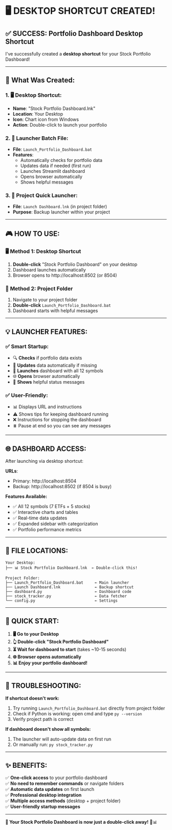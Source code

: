 # 🖥️ **DESKTOP SHORTCUT CREATED!**

## ✅ **SUCCESS: Portfolio Dashboard Desktop Shortcut**

I've successfully created a **desktop shortcut** for your Stock Portfolio Dashboard!

---

## 🎯 **What Was Created:**

### 1. **🖥️ Desktop Shortcut:**
- **Name**: "Stock Portfolio Dashboard.lnk"
- **Location**: Your Desktop
- **Icon**: Chart icon from Windows
- **Action**: Double-click to launch your portfolio

### 2. **🚀 Launcher Batch File:**
- **File**: `Launch_Portfolio_Dashboard.bat`
- **Features**: 
  - Automatically checks for portfolio data
  - Updates data if needed (first run)
  - Launches Streamlit dashboard
  - Opens browser automatically
  - Shows helpful messages

### 3. **📂 Project Quick Launcher:**
- **File**: `Launch Dashboard.lnk` (in project folder)
- **Purpose**: Backup launcher within your project

---

## 🎮 **HOW TO USE:**

### 🖥️ **Method 1: Desktop Shortcut**
1. **Double-click** "Stock Portfolio Dashboard" on your desktop
2. Dashboard launches automatically
3. Browser opens to http://localhost:8502 (or 8504)

### 📂 **Method 2: Project Folder**
1. Navigate to your project folder
2. **Double-click** `Launch_Portfolio_Dashboard.bat`
3. Dashboard starts with helpful messages

---

## 💡 **LAUNCHER FEATURES:**

### ✅ **Smart Startup:**
- 🔍 **Checks** if portfolio data exists
- 🔄 **Updates** data automatically if missing
- 🚀 **Launches** dashboard with all 12 symbols
- 🌐 **Opens** browser automatically
- 💬 **Shows** helpful status messages

### ✅ **User-Friendly:**
- 📊 Displays URL and instructions
- ⚠️ Shows tips for keeping dashboard running
- ❌ Instructions for stopping the dashboard
- ⏸️ Pause at end so you can see any messages

---

## 🌐 **DASHBOARD ACCESS:**

After launching via desktop shortcut:

**URLs**: 
- Primary: http://localhost:8504
- Backup: http://localhost:8502 (if 8504 is busy)

**Features Available:**
- ✅ All 12 symbols (7 ETFs + 5 stocks)
- ✅ Interactive charts and tables
- ✅ Real-time data updates
- ✅ Expanded sidebar with categorization
- ✅ Portfolio performance metrics

---

## 📁 **FILE LOCATIONS:**

```
Your Desktop:
├── 📊 Stock Portfolio Dashboard.lnk  ← Double-click this!

Project Folder:
├── Launch_Portfolio_Dashboard.bat     ← Main launcher
├── Launch Dashboard.lnk               ← Backup shortcut
├── dashboard.py                       ← Dashboard code
├── stock_tracker.py                   ← Data fetcher
└── config.py                          ← Settings
```

---

## 🎉 **QUICK START:**

1. **🖥️ Go to your Desktop**
2. **👆 Double-click "Stock Portfolio Dashboard"**  
3. **⏳ Wait for dashboard to start** (takes ~10-15 seconds)
4. **🌐 Browser opens automatically**
5. **📊 Enjoy your portfolio dashboard!**

---

## 🔧 **TROUBLESHOOTING:**

**If shortcut doesn't work:**
1. Try running `Launch_Portfolio_Dashboard.bat` directly from project folder
2. Check if Python is working: open cmd and type `py --version`
3. Verify project path is correct

**If dashboard doesn't show all symbols:**
1. The launcher will auto-update data on first run
2. Or manually run: `py stock_tracker.py` 

---

## ✨ **BENEFITS:**

✅ **One-click access** to your portfolio dashboard  
✅ **No need to remember commands** or navigate folders  
✅ **Automatic data updates** on first launch  
✅ **Professional desktop integration**  
✅ **Multiple access methods** (desktop + project folder)  
✅ **User-friendly startup messages**  

---

**🎯 Your Stock Portfolio Dashboard is now just a double-click away!** 🚀📊